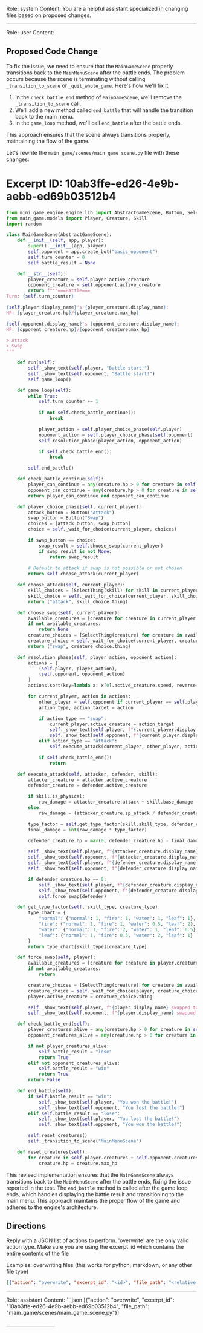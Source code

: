 Role: system
Content: You are a helpful assistant specialized in changing files based on proposed changes.
__________________
Role: user
Content: 
## Proposed Code Change
To fix the issue, we need to ensure that the `MainGameScene` properly transitions back to the `MainMenuScene` after the battle ends. The problem occurs because the scene is terminating without calling `_transition_to_scene` or `_quit_whole_game`. Here's how we'll fix it:

1. In the `check_battle_end` method of `MainGameScene`, we'll remove the `_transition_to_scene` call.
2. We'll add a new method called `end_battle` that will handle the transition back to the main menu.
3. In the `game_loop` method, we'll call `end_battle` after the battle ends.

This approach ensures that the scene always transitions properly, maintaining the flow of the game.

Let's rewrite the `main_game/scenes/main_game_scene.py` file with these changes:

# Excerpt ID: 10ab3ffe-ed26-4e9b-aebb-ed69b03512b4
```python main_game/scenes/main_game_scene.py
from mini_game_engine.engine.lib import AbstractGameScene, Button, SelectThing
from main_game.models import Player, Creature, Skill
import random

class MainGameScene(AbstractGameScene):
    def __init__(self, app, player):
        super().__init__(app, player)
        self.opponent = app.create_bot("basic_opponent")
        self.turn_counter = 0
        self.battle_result = None

    def __str__(self):
        player_creature = self.player.active_creature
        opponent_creature = self.opponent.active_creature
        return f"""===Battle===
Turn: {self.turn_counter}

{self.player.display_name}'s {player_creature.display_name}:
HP: {player_creature.hp}/{player_creature.max_hp}

{self.opponent.display_name}'s {opponent_creature.display_name}:
HP: {opponent_creature.hp}/{opponent_creature.max_hp}

> Attack
> Swap
"""

    def run(self):
        self._show_text(self.player, "Battle start!")
        self._show_text(self.opponent, "Battle start!")
        self.game_loop()

    def game_loop(self):
        while True:
            self.turn_counter += 1
            
            if not self.check_battle_continue():
                break

            player_action = self.player_choice_phase(self.player)
            opponent_action = self.player_choice_phase(self.opponent)
            self.resolution_phase(player_action, opponent_action)

            if self.check_battle_end():
                break

        self.end_battle()

    def check_battle_continue(self):
        player_can_continue = any(creature.hp > 0 for creature in self.player.creatures)
        opponent_can_continue = any(creature.hp > 0 for creature in self.opponent.creatures)
        return player_can_continue and opponent_can_continue

    def player_choice_phase(self, current_player):
        attack_button = Button("Attack")
        swap_button = Button("Swap")
        choices = [attack_button, swap_button]
        choice = self._wait_for_choice(current_player, choices)

        if swap_button == choice:
            swap_result = self.choose_swap(current_player)
            if swap_result is not None:
                return swap_result
        
        # Default to attack if swap is not possible or not chosen
        return self.choose_attack(current_player)

    def choose_attack(self, current_player):
        skill_choices = [SelectThing(skill) for skill in current_player.active_creature.skills]
        skill_choice = self._wait_for_choice(current_player, skill_choices)
        return ("attack", skill_choice.thing)

    def choose_swap(self, current_player):
        available_creatures = [creature for creature in current_player.creatures if creature.hp > 0 and creature != current_player.active_creature]
        if not available_creatures:
            return None
        creature_choices = [SelectThing(creature) for creature in available_creatures]
        creature_choice = self._wait_for_choice(current_player, creature_choices)
        return ("swap", creature_choice.thing)

    def resolution_phase(self, player_action, opponent_action):
        actions = [
            (self.player, player_action),
            (self.opponent, opponent_action)
        ]
        actions.sort(key=lambda x: x[0].active_creature.speed, reverse=True)

        for current_player, action in actions:
            other_player = self.opponent if current_player == self.player else self.player
            action_type, action_target = action

            if action_type == "swap":
                current_player.active_creature = action_target
                self._show_text(self.player, f"{current_player.display_name} swapped to {action_target.display_name}!")
                self._show_text(self.opponent, f"{current_player.display_name} swapped to {action_target.display_name}!")
            elif action_type == "attack":
                self.execute_attack(current_player, other_player, action_target)

            if self.check_battle_end():
                return

    def execute_attack(self, attacker, defender, skill):
        attacker_creature = attacker.active_creature
        defender_creature = defender.active_creature

        if skill.is_physical:
            raw_damage = attacker_creature.attack + skill.base_damage - defender_creature.defense
        else:
            raw_damage = (attacker_creature.sp_attack / defender_creature.sp_defense) * skill.base_damage

        type_factor = self.get_type_factor(skill.skill_type, defender_creature.creature_type)
        final_damage = int(raw_damage * type_factor)

        defender_creature.hp = max(0, defender_creature.hp - final_damage)

        self._show_text(self.player, f"{attacker_creature.display_name} used {skill.display_name} on {defender_creature.display_name}!")
        self._show_text(self.opponent, f"{attacker_creature.display_name} used {skill.display_name} on {defender_creature.display_name}!")
        self._show_text(self.player, f"{defender_creature.display_name} took {final_damage} damage!")
        self._show_text(self.opponent, f"{defender_creature.display_name} took {final_damage} damage!")

        if defender_creature.hp == 0:
            self._show_text(self.player, f"{defender_creature.display_name} fainted!")
            self._show_text(self.opponent, f"{defender_creature.display_name} fainted!")
            self.force_swap(defender)

    def get_type_factor(self, skill_type, creature_type):
        type_chart = {
            "normal": {"normal": 1, "fire": 1, "water": 1, "leaf": 1},
            "fire": {"normal": 1, "fire": 1, "water": 0.5, "leaf": 2},
            "water": {"normal": 1, "fire": 2, "water": 1, "leaf": 0.5},
            "leaf": {"normal": 1, "fire": 0.5, "water": 2, "leaf": 1}
        }
        return type_chart[skill_type][creature_type]

    def force_swap(self, player):
        available_creatures = [creature for creature in player.creatures if creature.hp > 0]
        if not available_creatures:
            return

        creature_choices = [SelectThing(creature) for creature in available_creatures]
        creature_choice = self._wait_for_choice(player, creature_choices)
        player.active_creature = creature_choice.thing

        self._show_text(self.player, f"{player.display_name} swapped to {player.active_creature.display_name}!")
        self._show_text(self.opponent, f"{player.display_name} swapped to {player.active_creature.display_name}!")

    def check_battle_end(self):
        player_creatures_alive = any(creature.hp > 0 for creature in self.player.creatures)
        opponent_creatures_alive = any(creature.hp > 0 for creature in self.opponent.creatures)

        if not player_creatures_alive:
            self.battle_result = "lose"
            return True
        elif not opponent_creatures_alive:
            self.battle_result = "win"
            return True
        return False

    def end_battle(self):
        if self.battle_result == "win":
            self._show_text(self.player, "You won the battle!")
            self._show_text(self.opponent, "You lost the battle!")
        elif self.battle_result == "lose":
            self._show_text(self.player, "You lost the battle!")
            self._show_text(self.opponent, "You won the battle!")

        self.reset_creatures()
        self._transition_to_scene("MainMenuScene")

    def reset_creatures(self):
        for creature in self.player.creatures + self.opponent.creatures:
            creature.hp = creature.max_hp
```

This revised implementation ensures that the `MainGameScene` always transitions back to the `MainMenuScene` after the battle ends, fixing the issue reported in the test. The `end_battle` method is called after the game loop ends, which handles displaying the battle result and transitioning to the main menu. This approach maintains the proper flow of the game and adheres to the engine's architecture.

## Directions
Reply with a JSON list of actions to perform. 'overwrite' are the only valid action type. 
Make sure you are using the excerpt_id which contains the entire contents of the file

Examples:
overwriting files (this works for python, markdown, or any other file type)
```json output_example1
[{"action": "overwrite", "excerpt_id": "<id>", "file_path": "<relative file path>"}]
```

__________________
Role: assistant
Content: ```json
[{"action": "overwrite", "excerpt_id": "10ab3ffe-ed26-4e9b-aebb-ed69b03512b4", "file_path": "main_game/scenes/main_game_scene.py"}]
```
__________________
